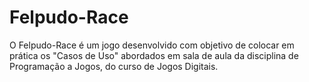 # Felpudo-Race

O Felpudo-Race é um jogo desenvolvido com objetivo de colocar em prática os "Casos de Uso" abordados em sala de aula da disciplina de Programação a Jogos, do curso de Jogos Digitais. 
